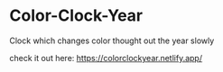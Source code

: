 # Color-Clock-Year
Clock which changes color thought out the year slowly

check it out here: https://colorclockyear.netlify.app/
